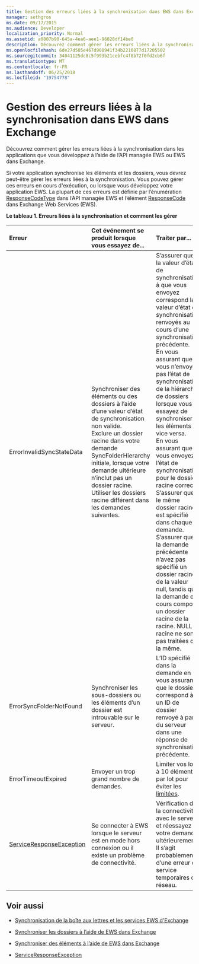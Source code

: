```yaml
---
title: Gestion des erreurs liées à la synchronisation dans EWS dans Exchange
manager: sethgros
ms.date: 09/17/2015
ms.audience: Developer
localization_priority: Normal
ms.assetid: a0807b90-645a-4ea6-aee1-96828df14be0
description: Découvrez comment gérer les erreurs liées à la synchronisation dans les applications que vous développez à l’aide de l’API managée EWS ou EWS dans Exchange.
ms.openlocfilehash: 6de27d585e467d900941f34b2210877d17205502
ms.sourcegitcommit: 34041125dc8c5f993b21cebfc4f8b72f0fd2cb6f
ms.translationtype: MT
ms.contentlocale: fr-FR
ms.lasthandoff: 06/25/2018
ms.locfileid: "19754778"
---
```

# <a name="handling-synchronization-related-errors-in-ews-in-exchange"></a>Gestion des erreurs liées à la synchronisation dans EWS dans Exchange

Découvrez comment gérer les erreurs liées à la synchronisation dans les applications que vous développez à l’aide de l’API managée EWS ou EWS dans Exchange.
  
Si votre application synchronise les éléments et les dossiers, vous devrez peut-être gérer les erreurs liées à la synchronisation. Vous pouvez gérer ces erreurs en cours d'exécution, ou lorsque vous développez votre application EWS. La plupart de ces erreurs est définie par l’énumération [ResponseCodeType](http://msdn.microsoft.com/en-us/library/exchangewebservices.responsecodetype%28v=exchg.80%29.aspx) dans l’API managée EWS et l’élément [ResponseCode](http://msdn.microsoft.com/en-us/library/aa580757%28v=exchg.150%29.aspx) dans Exchange Web Services (EWS). 
  
**Le tableau 1. Erreurs liées à la synchronisation et comment les gérer**

|**Erreur**|**Cet événement se produit lorsque vous essayez de...**|**Traiter par...**|
|:-----|:-----|:-----|
|ErrorInvalidSyncStateData  <br/> | Synchroniser des éléments ou des dossiers à l’aide d’une valeur d’état de synchronisation non valide.  <br/>  Exclure un dossier racine dans votre demande SyncFolderHierarchy initiale, lorsque votre demande ultérieure n’inclut pas un dossier racine.  <br/>  Utiliser les dossiers racine différent dans les demandes suivantes.  <br/> | S’assurer que la valeur d’état de synchronisation à que vous envoyez correspond la valeur d’état de synchronisation renvoyés au cours d’une synchronisation précédente.  <br/>  En vous assurant que vous n’envoyez pas l’état de synchronisation de la hiérarchie de dossiers lorsque vous essayez de synchroniser les éléments et vice versa.  <br/>  En vous assurant que vous envoyez l’état de synchronisation pour le dossier racine correct.  <br/>  S’assurer que le même dossier racine est spécifié dans chaque demande.  <br/>  S’assurer que la demande précédente n’avez pas spécifié un dossier racine de la valeur null, tandis que la demande en cours comporte un dossier racine de la racine. NULL et racine ne sont pas traitées de la même.  <br/> |
|ErrorSyncFolderNotFound  <br/> |Synchroniser les sous-dossiers ou les éléments d’un dossier est introuvable sur le serveur.  <br/> |L’ID spécifié dans la demande en vous assurant que le dossier correspond à un ID de dossier renvoyé à partir du serveur dans une réponse de synchronisation précédente.  <br/> |
|ErrorTimeoutExpired  <br/> |Envoyer un trop grand nombre de demandes.  <br/> |Limiter vos lots à 10 éléments par lot pour éviter les [limitées](ews-throttling-in-exchange.md).  <br/> |
|[ServiceResponseException](http://msdn.microsoft.com/en-us/library/microsoft.exchange.webservices.data.serviceresponseexception%28v=exchg.80%29.aspx) <br/> |Se connecter à EWS lorsque le serveur est en mode hors connexion ou il existe un problème de connectivité.  <br/> |Vérification de la connectivité avec le serveur et réessayez votre demande ultérieurement. Il s’agit probablement d’une erreur de service temporaires ou réseau.  <br/> |
   
## <a name="see-also"></a>Voir aussi


- [Synchronisation de la boîte aux lettres et les services EWS d'Exchange](mailbox-synchronization-and-ews-in-exchange.md)
    
- [Synchroniser les dossiers à l’aide de EWS dans Exchange](how-to-synchronize-folders-by-using-ews-in-exchange.md)
    
- [Synchroniser des éléments à l’aide de EWS dans Exchange](how-to-synchronize-items-by-using-ews-in-exchange.md)
    
- [ServiceResponseException](http://msdn.microsoft.com/en-us/library/microsoft.exchange.webservices.data.serviceresponseexception%28v=exchg.80%29.aspx)
    

